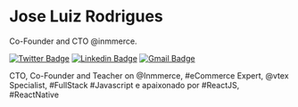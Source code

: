 # Jose Luiz Rodrigues

Co-Founder and CTO @inmmerce.

[![Twitter Badge](https://img.shields.io/badge/-@zeluizr-ffc107?style=flat-square&labelColor=ffc107&logo=twitter&logoColor=white&link=https://twitter.com/zeluizr)](https://twitter.com/zeluizr) 
[![Linkedin Badge](https://img.shields.io/badge/-Jose%20Luiz%20Rodrigues-ffc107?style=flat-square&logo=Linkedin&logoColor=white&link=https://www.linkedin.com/in/zeluizr/)](https://www.linkedin.com/in/zeluizr/) 
[![Gmail Badge](https://img.shields.io/badge/-zeluizr@me.com-ffc107?style=flat-square&logo=Gmail&logoColor=white&link=mailto:zeluizr@me.com)](mailto:zeluizr@me.com)

CTO, Co-Founder and Teacher on @Inmmerce, #eCommerce Expert, @vtex Specialist, #FullStack #Javascript e apaixonado por #ReactJS, #ReactNative
